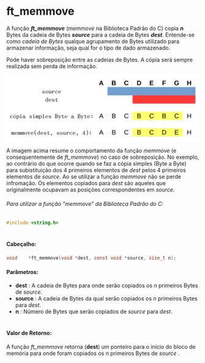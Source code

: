 # ft_memmove

A função __*ft_memmove*__ (_memmove_ na Biblioteca Padrão do C) copia __*n*__ Bytes da cadeia de Bytes __*source*__ para a cadeia de Bytes __*dest*__. Entende-se como _cadeia de Bytes_ qualque agrupamento de Bytes utilizado para armazenar informação, seja qual for o tipo de dado armazenado.

Pode haver sobreposição entre as cadeias de Bytes. A cópia será sempre realizada sem perda de informação.

![memmove](https://github.com/paulo-r-a/42Projects/blob/main/Images/Libft_images/memmove.jpg?raw=true)


A imagem acima resume o comportamento da função _memmove_ (e consequentemente de *ft_memmove*) no caso de sobreposição. No exemplo, ao contrário do que ocorre quando se faz a cópia simples (Byte a Byte) para subistituição dos 4 primeiros elementos de _dest_ pelos 4 primeiros elementos de _source_. Ao se utilizar a função _memmove_ não se perde infromação. Os elementos copiados para _dest_ são aqueles que originalmente ocupavam as posições correspondentes em _source_.

###### Para utilizar a função "_memmove_" da Biblioteca Padrão do C:
~~~c
#include <string.h>
~~~

#
#### Cabeçalho:
~~~c
void	*ft_memmove(void *dest, const void *source, size_t n);
~~~

#### Parâmetros:
* **dest** : A cadeia de Bytes para onde serão copiados os _n_ primeiros Bytes de _source_.
* **source** : A cadeia de Bytes da qual serão copiados os _n_ primeiros Bytes para _dest_.
* **n** : Número de Bytes que serão copiados de _source_ para _dest_.

#
#### Valor de Retorno:
A função *ft_memmove* retorna (__dest__) um ponteiro para o início do bloco de memória para onde foram copiados os _n_ primeiros Bytes de _source_ .
